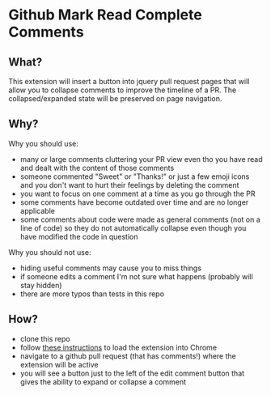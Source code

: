 # Github Mark Read Complete Comments

## What?

This extension will insert a button into jquery pull request pages that will
allow you to collapse comments to improve the timeline of a PR. The
collapsed/expanded state will be preserved on page navigation.

## Why?

Why you should use:
  * many or large comments cluttering your PR view even tho you have read and dealt with the content of those comments
  * someone commented "Sweet" or "Thanks!" or just a few emoji icons and you don't want to hurt their feelings by deleting the comment
  * you want to focus on one comment at a time as you go through the PR
  * some comments have become outdated over time and are no longer applicable
  * some comments about code were made as general comments (not on a line of code) so they do not automatically collapse even though you have modified the code in question

Why you should not use:
  * hiding useful comments may cause you to miss things
  * if someone edits a comment I'm not sure what happens (probably will stay hidden)
  * there are more typos than tests in this repo

## How?

* clone this repo
* follow [these instructions](https://developer.chrome.com/extensions/getstarted#unpacked) to load the extension into Chrome
* navigate to a github pull request (that has comments!) where the extension will be active
* you will see a button just to the left of the edit comment button that gives the ability to expand or collapse a comment
